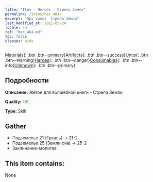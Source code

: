 ```yaml
---
title: "Item - Heroes - Стрела Земли"
permalink: /Items/her_464/
excerpt: "Эра хаоса  Стрела Земли"
last_modified_at: 2021-03-24
locale: ru
ref: "her_464.md"
toc: false
classes: wide
---
```

 [Materials](/ru/Items/){: .btn .btn--primary}[Artifacts](/ru/Items/Artifacts/){: .btn .btn--success}[Units](/ru/Items/Units/){: .btn .btn--warning}[Heroes](/ru/Items/Heroes/){: .btn .btn--danger}[Consumables](/ru/Items/Consumables/){: .btn .btn--info}[Unknown](/ru/Items/Unknown/){: .btn .btn--primary}

## Подробности
 **Описание:** Жетон для волшебной книги - Стрела Земли

 **Quality:** <span style="color: #32CD32">OK</span>

 **Type:** Skill

## Gather

*    Подземелье 21 (Грааль) -> 21-2 
*    Подземелье 25 (Земли сна) -> 25-2 
*    Заклинание-молитва 

## This item contains:

  None


